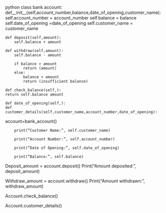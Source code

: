 python
class bank account:
    def__init__(self,account_number,balance,date_of_opening,customer_name):
        self.account_number = account_number
        self.balance = balance
        self.date_of_opening =date_of_opening
        self.customer_name = customer_name
        
    def deposit(self,amount):
        self.balance + amount
        
    def withdraw(self,amount):
        self.balance - amount
        
        if balance > amount
            return (amount)
        else:
            balance < amount
            return (insufficient balance)
        
    def check_balance(self,):
    return self.balance amount
        
    def date_of_opening(self,):
    def customer_details(self,customer_name,account_number,date_of_opening):
account=bank_account() 

        print(“Customer Name:”, self.customer_name)

        print(“Account Number:”, self.account_number)

        print(“Date of Opening:”, self.date_of_opening)

        print(“Balance:”, self.balance) 
       
Deposit_amount = account.deposit()
Print(“Amount deposited:”, deposit_amount)  

Withdraw_amount = account.withdraw()
Print(“Amount withdrawn:”, withdraw_amount) 

Account.check_balance() 

Account.customer_details()
